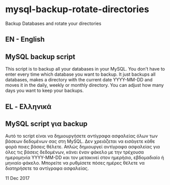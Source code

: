 # mysql-backup-rotate-directories
Backup Databases and rotate your directories


EN - English
----------------------------------------------------------
MySQL backup script
----------------------------------------------------------
This script is to backup all your databases in your MySQL.
You don't have to enter every time which database you want to backup.
It just backups all databases, makes a directory with the current date YYYY-MM-DD and moves it in the daily, weekly or monthly directory.
You can adjust how many days you want to keep your backups.


EL - Ελληνικά
----------------------------------------------------------
MySQL script για backup
----------------------------------------------------------
Αυτό το script είναι να δημιουργήσετε αντίγραφα ασφαλείας όλων των βάσεων δεδομένων σας στη MySQL.
Δεν χρειάζεται να εισάγετε κάθε φορά ποιες βάσεις θέλετε.
Απλώς δημιουργεί αντίγραφα ασφαλείας για όλες τις βάσεις δεδομένων, κάνει έναν φάκελο με την τρέχουσα ημερομηνία YYYY-MM-DD και τον μετακινεί στον ημερήσιο, εβδομαδιαίο ή μηνιαίο φάκελο.
Μπορείτε να ρυθμίσετε πόσες ημέρες θέλετε να διατηρήσετε τα αντίγραφα ασφαλείας.

11 Dec 2017
